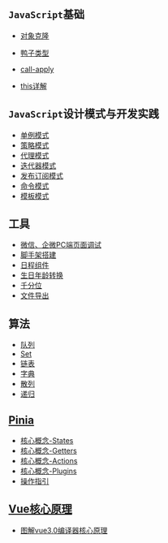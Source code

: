 

## `JavaScript`基础

- [对象克隆](https://kfhechenglong.github.io/blog/javascript/clone.html)

- [鸭子类型](https://kfhechenglong.github.io/blog/javascript/duck.html)

- [call-apply](./docs/javascript/call-apply.md)

- [this详解](./docs/javascript/this.md)

## `JavaScript`设计模式与开发实践

- <a href="./docs/design-mode/single.md">单例模式</a>
- <a href="./docs/design-mode/2.策略模式/README.md">策略模式</a>
- <a href="./docs/design-mode/3.代理模式/README.md">代理模式</a>
- <a href="./docs/design-mode/4.迭代器模式/README.md">迭代器模式</a>
- <a href="./docs/design-mode/5.发布订阅模式/README.md">发布订阅模式</a>
- <a href="./docs/design-mode/6.命令模式/1.命令模式实现菜单管理.md">命令模式</a>
- <a href="./docs/design-mode/7.模板模式/README.md">模板模式</a>

## 工具
- <a href="./docs/工具/wx-pc-dev.md">微信、企微PC端页面调试</a>
- <a href="./docs/cli/README.md">脚手架搭建</a>
- <a href="./docs/other/fullCalendar/README.md">日程组件</a>
- <a href="./docs/uitls/format-date/README.md">生日年龄转换</a>
- <a href="./docs/uitls/千分位.md">千分位</a>
- <a href="./docs/uitls/exportFiles.md">文件导出</a>
## 算法
- <a href="./docs/算法/queue.md">队列</a>
- <a href="./docs/算法/2.Set/README.md">Set</a>
- <a href="./docs/算法/3.链表/README.md">链表</a>
- <a href="./docs/算法/4.字典/README.md">字典</a>
- <a href="./docs/算法/5.散列表/README.md">散列</a>
- <a href="./docs/算法/命令模式/6.命令模递归式实现菜单管理.md">递归</a>

## [Pinia](./docs/Pinia/README.md)

- <a href="./docs/Pinia/核心概念/README.md">核心概念-States</a>
- <a href="./docs/Pinia/核心概念/Getters.md">核心概念-Getters</a>
- <a href="./docs/Pinia/核心概念/Actions.md">核心概念-Actions</a>
- <a href="./docs/Pinia/核心概念/Plugins.md">核心概念-Plugins</a>
- <a href="./docs/Pinia/操作指引/README.md">操作指引</a>
## [Vue核心原理](./docs/vue核心原理/README.md)

- <a href="./docs/vue核心原理/图解vue3.0编译器核心原理.md">图解vue3.0编译器核心原理</a>
